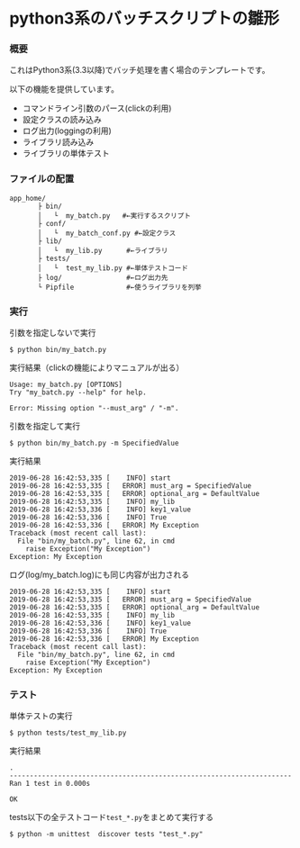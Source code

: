 # python3系のバッチスクリプトの雛形 

### 概要

これはPython3系(3.3以降)でバッチ処理を書く場合のテンプレートです。

以下の機能を提供しています。

* コマンドライン引数のパース(clickの利用)
* 設定クラスの読み込み
* ログ出力(loggingの利用)
* ライブラリ読み込み
* ライブラリの単体テスト
 
### ファイルの配置

```
app_home/
       ├ bin/
       │   └  my_batch.py   #←実行するスクリプト
       ├ conf/
       │   └  my_batch_conf.py #←設定クラス
       ├ lib/
       │   └  my_lib.py      #←ライブラリ
       ├ tests/        
       │   └  test_my_lib.py #←単体テストコード
       ├ log/                #←ログ出力先
       └ Pipfile             #←使うライブラリを列挙
```


### 実行

引数を指定しないで実行

```
$ python bin/my_batch.py
```

実行結果（clickの機能によりマニュアルが出る）

```
Usage: my_batch.py [OPTIONS]
Try "my_batch.py --help" for help.

Error: Missing option "--must_arg" / "-m".
```

引数を指定して実行

```
$ python bin/my_batch.py -m SpecifiedValue
```

実行結果

```
2019-06-28 16:42:53,335 [    INFO] start
2019-06-28 16:42:53,335 [   ERROR] must_arg = SpecifiedValue
2019-06-28 16:42:53,335 [   ERROR] optional_arg = DefaultValue
2019-06-28 16:42:53,335 [    INFO] my_lib
2019-06-28 16:42:53,336 [    INFO] key1_value
2019-06-28 16:42:53,336 [    INFO] True
2019-06-28 16:42:53,336 [   ERROR] My Exception
Traceback (most recent call last):
  File "bin/my_batch.py", line 62, in cmd
    raise Exception("My Exception")
Exception: My Exception
```

ログ(log/my_batch.log)にも同じ内容が出力される

```
2019-06-28 16:42:53,335 [    INFO] start
2019-06-28 16:42:53,335 [   ERROR] must_arg = SpecifiedValue
2019-06-28 16:42:53,335 [   ERROR] optional_arg = DefaultValue
2019-06-28 16:42:53,335 [    INFO] my_lib
2019-06-28 16:42:53,336 [    INFO] key1_value
2019-06-28 16:42:53,336 [    INFO] True
2019-06-28 16:42:53,336 [   ERROR] My Exception
Traceback (most recent call last):
  File "bin/my_batch.py", line 62, in cmd
    raise Exception("My Exception")
Exception: My Exception
```

### テスト

単体テストの実行

```
$ python tests/test_my_lib.py
```

実行結果

```
.
----------------------------------------------------------------------
Ran 1 test in 0.000s

OK
```

tests以下の全テストコード`test_*.py`をまとめて実行する

```
$ python -m unittest  discover tests "test_*.py"
```
